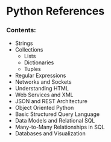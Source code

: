 # Python References

### Contents:
- Strings
- Collections
  - Lists
  - Dictionaries
  - Tuples
- Regular Expressions
- Networks and Sockets
- Understanding HTML
- Web Services and XML
- JSON and REST Architecture
- Object Oriented Python
- Basic Structured Query Language
- Data Models and Relational SQL
- Many-to-Many Relationships in SQL
- Databases and Visualization
